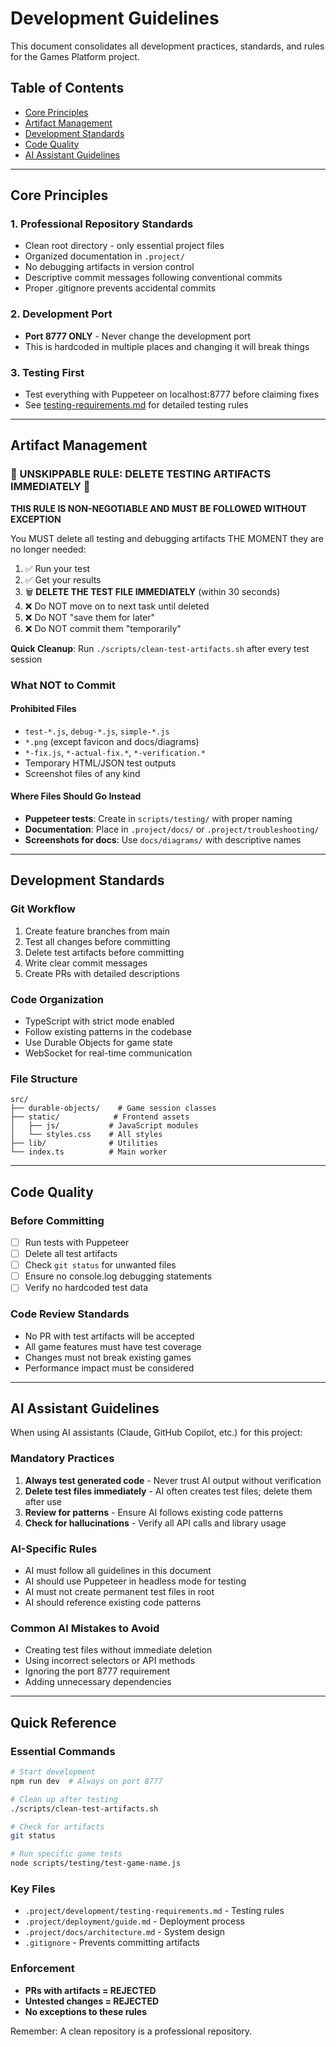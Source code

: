 # Development Guidelines

This document consolidates all development practices, standards, and rules for the Games Platform project.

## Table of Contents
- [Core Principles](#core-principles)
- [Artifact Management](#artifact-management)
- [Development Standards](#development-standards)
- [Code Quality](#code-quality)
- [AI Assistant Guidelines](#ai-assistant-guidelines)

---

## Core Principles

### 1. **Professional Repository Standards**
- Clean root directory - only essential project files
- Organized documentation in `.project/`
- No debugging artifacts in version control
- Descriptive commit messages following conventional commits
- Proper .gitignore prevents accidental commits

### 2. **Development Port**
- **Port 8777 ONLY** - Never change the development port
- This is hardcoded in multiple places and changing it will break things

### 3. **Testing First**
- Test everything with Puppeteer on localhost:8777 before claiming fixes
- See [testing-requirements.md](testing-requirements.md) for detailed testing rules

---

## Artifact Management

### 🛑 UNSKIPPABLE RULE: DELETE TESTING ARTIFACTS IMMEDIATELY 🛑

**THIS RULE IS NON-NEGOTIABLE AND MUST BE FOLLOWED WITHOUT EXCEPTION**

You MUST delete all testing and debugging artifacts THE MOMENT they are no longer needed:

1. ✅ Run your test
2. ✅ Get your results
3. 🗑️ **DELETE THE TEST FILE IMMEDIATELY** (within 30 seconds)
4. ❌ Do NOT move on to next task until deleted
5. ❌ Do NOT "save them for later"
6. ❌ Do NOT commit them "temporarily"

**Quick Cleanup**: Run `./scripts/clean-test-artifacts.sh` after every test session

### What NOT to Commit

#### Prohibited Files
- `test-*.js`, `debug-*.js`, `simple-*.js`
- `*.png` (except favicon and docs/diagrams)
- `*-fix.js`, `*-actual-fix.*`, `*-verification.*`
- Temporary HTML/JSON test outputs
- Screenshot files of any kind

#### Where Files Should Go Instead
- **Puppeteer tests**: Create in `scripts/testing/` with proper naming
- **Documentation**: Place in `.project/docs/` or `.project/troubleshooting/`
- **Screenshots for docs**: Use `docs/diagrams/` with descriptive names

---

## Development Standards

### Git Workflow
1. Create feature branches from main
2. Test all changes before committing
3. Delete test artifacts before committing
4. Write clear commit messages
5. Create PRs with detailed descriptions

### Code Organization
- TypeScript with strict mode enabled
- Follow existing patterns in the codebase
- Use Durable Objects for game state
- WebSocket for real-time communication

### File Structure
```
src/
├── durable-objects/    # Game session classes
├── static/            # Frontend assets
│   ├── js/           # JavaScript modules
│   └── styles.css    # All styles
├── lib/              # Utilities
└── index.ts          # Main worker
```

---

## Code Quality

### Before Committing
- [ ] Run tests with Puppeteer
- [ ] Delete all test artifacts
- [ ] Check `git status` for unwanted files
- [ ] Ensure no console.log debugging statements
- [ ] Verify no hardcoded test data

### Code Review Standards
- No PR with test artifacts will be accepted
- All game features must have test coverage
- Changes must not break existing games
- Performance impact must be considered

---

## AI Assistant Guidelines

When using AI assistants (Claude, GitHub Copilot, etc.) for this project:

### Mandatory Practices
1. **Always test generated code** - Never trust AI output without verification
2. **Delete test files immediately** - AI often creates test files; delete them after use
3. **Review for patterns** - Ensure AI follows existing code patterns
4. **Check for hallucinations** - Verify all API calls and library usage

### AI-Specific Rules
- AI must follow all guidelines in this document
- AI should use Puppeteer in headless mode for testing
- AI must not create permanent test files in root
- AI should reference existing code patterns

### Common AI Mistakes to Avoid
- Creating test files without immediate deletion
- Using incorrect selectors or API methods
- Ignoring the port 8777 requirement
- Adding unnecessary dependencies

---

## Quick Reference

### Essential Commands
```bash
# Start development
npm run dev  # Always on port 8777

# Clean up after testing
./scripts/clean-test-artifacts.sh

# Check for artifacts
git status

# Run specific game tests
node scripts/testing/test-game-name.js
```

### Key Files
- `.project/development/testing-requirements.md` - Testing rules
- `.project/deployment/guide.md` - Deployment process
- `.project/docs/architecture.md` - System design
- `.gitignore` - Prevents committing artifacts

### Enforcement
- **PRs with artifacts = REJECTED**
- **Untested changes = REJECTED**
- **No exceptions to these rules**

Remember: A clean repository is a professional repository.